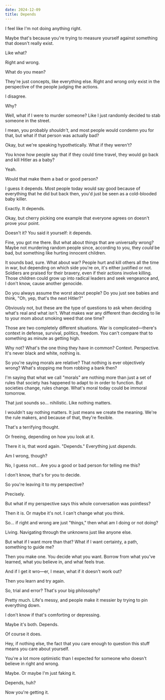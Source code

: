 ```yaml
---
date: 2024-12-09
title: Depends
---
```


I feel like I'm not doing anything right.

Maybe that's because you're trying to measure yourself against something that doesn't really exist.

Like what?

Right and wrong.

What do you mean?

They're just concepts, like everything else. Right and wrong only exist in the perspective of the people judging the actions.

I disagree.

Why?

Well, what if I were to murder someone? Like I just randomly decided to stab someone in the street.

I mean, you probably *shouldn't*, and most people would condemn you for that, but what if that person was actually bad?

Okay, but we're speaking hypothetically. What if they weren't?

You know how people say that if they could time travel, they would go back and kill Hitler as a baby?

Yeah.

Would that make them a bad or good person?

I guess it depends. Most people today would say good because of everything that he did but back then, you'd just be seen as a cold-blooded baby killer.

Exactly. It depends.

Okay, but cherry picking one example that everyone agrees on doesn't prove your point.

Doesn't it? You said it yourself: it depends.

Fine, you got me there. But what about things that are universally wrong? Maybe not murdering random people since, according to you, they *could* be bad, but something like hurting innocent children.

It sounds bad, sure. What about war? People hurt and kill others all the time in war, but depending on which side you're on, it's either justified or not. Soldiers are praised for their bravery, even if their actions involve killing. Those children could grow up into radical leaders and seek vengeance and, I don't know, cause another genocide.

Do you always assume the worst about people? Do you just see babies and think, "Oh, yep, that's the next Hitler?"

Obviously not, but these are the type of questions to ask when deciding what's real and what isn't. What makes war any different than deciding to lie to your mom about smoking weed that one time?

Those are two completely different situations. War is complicated—there's context in defense, survival, politics, freedom. You can't compare that to something as minute as getting high.

Why not? What's the one thing they have in common? Context. Perspective. It's never black and white, nothing is.

So you're saying morals are relative? That nothing is ever objectively wrong? What's stopping me from robbing a bank then?

I'm saying that what we call "morals" are nothing more than just a set of rules that society has happened to adapt to in order to function. But societies change, rules change. What's moral today could be immoral tomorrow.

That just sounds so… nihilistic. Like nothing matters.

I wouldn't say nothing matters. It just means we create the meaning. We're the rule makers, and because of that, they're flexible.

That's a terrifying thought.

Or freeing, depending on how you look at it.

There it is, that word again. "Depends." Everything just *depends*.

Am I wrong, though?

No, I guess not… Are you a good or bad person for telling me this?

I don't know, that's for you to decide.

So you're leaving it to my perspective?

Precisely.

But what if my perspective says this whole conversation was pointless?

Then it is. Or maybe it's not. I can't change what you think.

So… if right and wrong are just "things," then what am I doing or not doing?

Living. Navigating through the unknowns just like anyone else.

But what if I want more than that? What if I want certainty, a path, something to guide me?

Then you make one. You decide what you want. Borrow from what you've learned, what you believe in, and what feels true.

And if I get it wro—er, I mean, what if it doesn't work out?

Then you learn and try again.

So, trial and error? That's your big philosophy?

Pretty much. Life's messy, and people make it messier by trying to pin everything down.

I don't know if that's comforting or depressing.

Maybe it's both. Depends.

Of course it does.

Hey, if nothing else, the fact that you care enough to question this stuff means you care about yourself.

You're a lot more optimistic than I expected for someone who doesn't believe in right and wrong.

Maybe. Or maybe I'm just faking it.

Depends, huh?

Now you're getting it.
